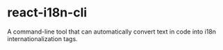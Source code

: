 # react-i18n-cli
A command-line tool that can automatically convert text in code into i18n internationalization tags. 
